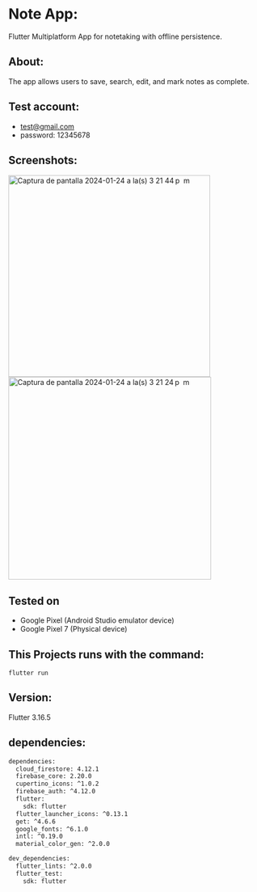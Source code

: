 # Note App:

Flutter Multiplatform App for notetaking with offline persistence.
## About:
 
The app allows users to save, search, edit, and mark notes as complete. 

## Test account:
 
- test@gmail.com
- password: 12345678

## Screenshots:

<img width="399" alt="Captura de pantalla 2024-01-24 a la(s) 3 21 44 p  m" src="https://github.com/crisdur/note_app/assets/48272016/5f0d1947-7c35-48e0-92df-7f72cad0c969">

<img width="401" alt="Captura de pantalla 2024-01-24 a la(s) 3 21 24 p  m" src="https://github.com/crisdur/note_app/assets/48272016/ada274f3-3791-40fe-bdf8-aabc507aff89">


## Tested on

- Google Pixel (Android Studio emulator device)
- Google Pixel 7 (Physical device)

## This Projects runs with the command:

```
flutter run
```
## Version:

Flutter 3.16.5

## dependencies:
```bash
dependencies:
  cloud_firestore: 4.12.1
  firebase_core: 2.20.0
  cupertino_icons: ^1.0.2
  firebase_auth: ^4.12.0
  flutter:
    sdk: flutter
  flutter_launcher_icons: ^0.13.1
  get: ^4.6.6
  google_fonts: ^6.1.0
  intl: ^0.19.0
  material_color_gen: ^2.0.0

dev_dependencies:
  flutter_lints: ^2.0.0
  flutter_test:
    sdk: flutter
  ```

